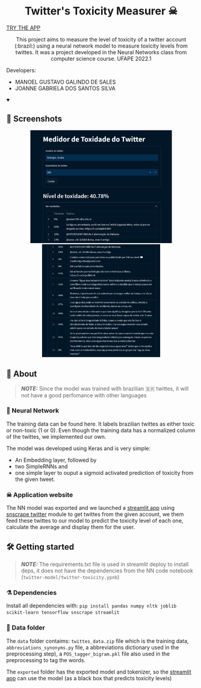 <h1 align="center">
Twitter's Toxicity Measurer ☠ 
</h1>

[TRY THE APP](https://toxidade-twitter.streamlit.app/)

<p align="center">This project aims to measure the level of toxicity of a twitter account (:brazil:) using a neural network model to measure toxicity levels from twittes. It was a project developed in the Neural Networks class from computer science course. UFAPE 2022.1 </p>
 
Developers:
- MANOEL GUSTAVO GALINDO DE SALES
- JOANNE GABRIELA DOS SANTOS SILVA

<details open> 
<summary >
 <h2>🤳 Screenshots</h2>
</summary>

  <div align="center">
    <img src=".github/1.png" alt="landing" height="300" >
    <img src=".github/2.png" alt="filters" height="300">
  </div>
</details>

## 📜 About
  > **_NOTE:_** Since the model was trained with brazilian 🇧🇷 twittes, it will not have a good perfomance with other languages
  ### 🧠 Neural Network 
  The training data can be found here. It labels brazilian twittes as either toxic or non-toxic (1 or 0). Even though the training data has a normalized column of the twittes, we implemented our own.
  
  The model was developed using Keras and is very simple: 
  - An Embedding layer, followed by 
  - two SimpleRNNs and 
  - one simple layer to ouput a sigmoid activated prediction of toxicity from the given tweet.

  ### ☠ Application website
  The NN model was exported and we launched a [streamlit app](https://toxidade-twitter.streamlit.app/) using 
  [snscrape twitter](https://github.com/JustAnotherArchivist/snscrape) module to get twittes from the given account, we them feed these twittes to our model
  to predict the toxicity level of each one, calculate the average and display them for the user.
  
## 🛠 Getting started
> **_NOTE:_**  The requirements.txt file is used in streamlit deploy to install deps, it does not have the dependencies from the NN code notebook (`twitter-model/twitter-toxicity.ypnb`)
### ⚗ Dependencies
Install all dependencies with: `pip install pandas numpy nltk joblib scikit-learn tensorflow snscrape streamlit`
### 📁 Data folder
The `data` folder contaims: `twittes_data.zip` file which is the training data, `abbreviations_synonyms.py` file, a abbreviations dictionary used in the preprocessing step), 
a `POS_tagger_bigram.pkl` file also used in the preprocessing to tag the words. 

The `exported` folder has the exported model and tokenizer, so the [streamlit app](https://toxidade-twitter.streamlit.app/)
can use the model (as a black box that predicts toxicity levels)
